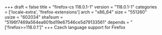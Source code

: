 +++
draft = false
title = "firefox-cs 118.0.1-1"
version = "118.0.1-1"
categories = ['locale-extra', 'firefox-extensions']
arch = "x86_64"
size = "551260"
usize = "602034"
sha1sum = "5196f7469a564ea601bd19e67546ce5d79133561"
depends = "['firefox>=118.0.1']"
+++
Czech language support for Firefox